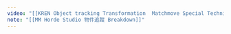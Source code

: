 ```yaml
---
video: "[[KREN Object tracking Transformation  Matchmove Special Technique_1080pFHR.mp4]]"
note: "[[MM Horde Studio 物件追蹤 Breakdown]]"
---
```




